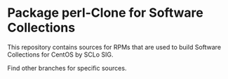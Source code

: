 # Package perl-Clone for Software Collections

This repository contains sources for RPMs that are used
to build Software Collections for CentOS by SCLo SIG.

Find other branches for specific sources.
